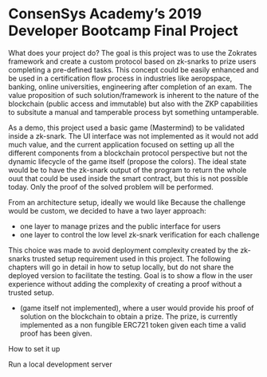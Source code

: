 #  ConsenSys Academy’s 2019 Developer Bootcamp Final Project 

What does your project do?
The goal is this project was to use the Zokrates framework and create a custom protocol based on zk-snarks to prize users completing a pre-defined tasks. This concept could be easily enhanced and be used in a certification flow process in industries like aeropspace, banking, online universities, engineering after completion of an exam. The value proposition of such solution/framework is inherent to the nature of the blockchain (public access and immutable) but also with the ZKP capabilities to subsitute a manual and tamperable process byt something untamperable. 

As a demo, this project used a basic game (Mastermind) to be validated inside a zk-snark. The UI interface was not implemented as it would not add much value, and the current application focused on setting up all the different components from a blockchain protocol perspective but not the dynamic lifecycle of the game itself (propose the colors). The ideal state would be to have the zk-snark output of the program to return the whole ouut that could be used inside the smart contract, but this is not possible today. Only the proof of the solved problem will be performed. 

From an architecture setup, ideally we would like 
Because the challenge would be custom, we decided to have a two layer approach:
   - one layer to manage prizes and the public interface for users
   - one layer to control the low level zk-snark verification for each challenge



This choice was made to avoid deployment complexity created by the zk-snarks trusted setup requirement used in this project. The following chapters will go in detail in how to setup locally, but do not share the deployed version to facilitate the testing. Goal is to show a flow in the user experience without adding the complexity of creating a proof without a trusted setup. 

- (game itself not implemented), where a user would provide his proof of solution on the blockchain to obtain a prize. The prize, is currently implemented as a non fungible ERC721 token given each time a valid proof has been given. 

How to set it up



Run a local development server

